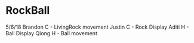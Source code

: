 # RockBall

5/6/18
Brandon C - LivingRock movement
Justin C - Rock Display
Aditi H - Ball Display
Qiong H - Ball movement
